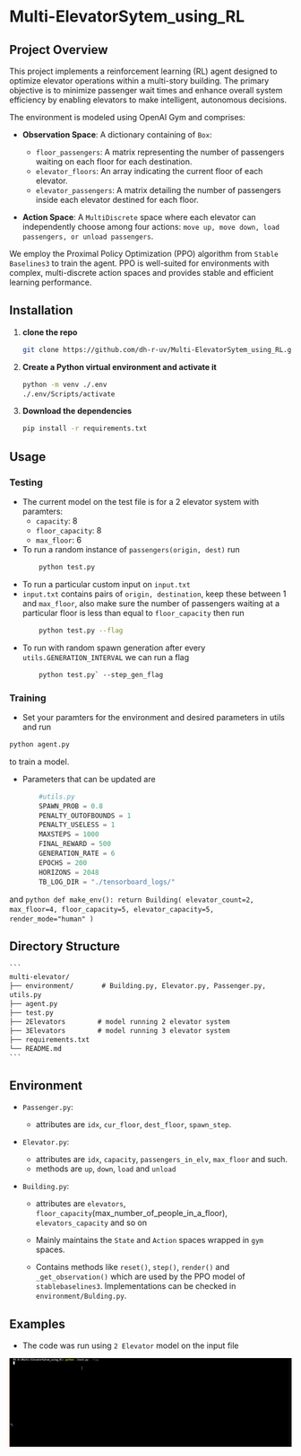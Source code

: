 # Multi-ElevatorSytem_using_RL

## Project Overview

This project implements a reinforcement learning (RL) agent designed to optimize elevator operations within a multi-story building. The primary objective is to minimize passenger wait times and enhance overall system efficiency by enabling elevators to make intelligent, autonomous decisions.

The environment is modeled using OpenAI Gym and comprises:

- **Observation Space**: A dictionary containing of `Box`:
  - `floor_passengers`: A matrix representing the number of passengers waiting on each floor for each destination.
  - `elevator_floors`: An array indicating the current floor of each elevator.
  - `elevator_passengers`: A matrix detailing the number of passengers inside each elevator destined for each floor.

- **Action Space**: A `MultiDiscrete` space where each elevator can independently choose among four actions: `move up, move down, load passengers, or unload passengers`.

We employ the Proximal Policy Optimization (PPO) algorithm from `Stable Baselines3` to train the agent. PPO is well-suited for environments with complex, multi-discrete action spaces and provides stable and efficient learning performance.

## Installation

1. **clone the repo**  
     ```bash
     git clone https://github.com/dh-r-uv/Multi-ElevatorSytem_using_RL.git
     ```

2. **Create a Python virtual environment and activate it**  
   ```bash
   python -m venv ./.env
   ./.env/Scripts/activate
   ```
3. **Download the dependencies**
    ```bash
    pip install -r requirements.txt
   ```
## Usage

### Testing

- The current model on the test file is for a 2 elevator system with paramters: 
    - `capacity`: 8
    - `floor_capacity`: 8
    - `max_floor`: 6
- To run a random instance of `passengers(origin, dest)` run 
    ```bash
        python test.py
    ```
- To run a particular custom input on `input.txt`
- `input.txt` contains pairs of `origin, destination`, keep these between 1 and `max_floor`, also make sure the number of passengers waiting at a particular floor is less than equal to `floor_capacity` then run
    ```bash
        python test.py --flag
    ```
- To run with random spawn generation after every `utils.GENERATION_INTERVAL` we can run a flag
    ```bash 
        python test.py` --step_gen_flag
    ```

### Training
- Set your paramters for the environment and desired parameters in utils and run 
```bash
python agent.py
```
to train a model.
 
- Parameters that can be updated are
    ```python
        #utils.py
        SPAWN_PROB = 0.8
        PENALTY_OUTOFBOUNDS = 1
        PENALTY_USELESS = 1
        MAXSTEPS = 1000
        FINAL_REWARD = 500
        GENERATION_RATE = 6
        EPOCHS = 200
        HORIZONS = 2048
        TB_LOG_DIR = "./tensorboard_logs/"
    ```
and 
    ```python
    def make_env():
        return Building(
            elevator_count=2,
            max_floor=4,
            floor_capacity=5,
            elevator_capacity=5,
            render_mode="human"
        )
    ```

## Directory Structure
    ```
    multi-elevator/
    ├── environment/       # Building.py, Elevator.py, Passenger.py, utils.py
    ├── agent.py          
    ├── test.py          
    ├── 2Elevators        # model running 2 elevator system      
    ├── 3Elevators        # model running 3 elevator system
    ├── requirements.txt
    └── README.md
    ```

## Environment

- `Passenger.py`:
    - attributes are `idx`, `cur_floor`, `dest_floor`, `spawn_step`.

- `Elevator.py`:
    - attributes are `idx`, `capacity`, `passengers_in_elv`, `max_floor` and such.
    - methods are `up`, `down`, `load` and `unload`
- `Building.py`:
    - attributes are `elevators`, `floor_capacity`(max_number_of_people_in_a_floor), `elevators_capacity` and so on
    - Mainly maintains the `State` and `Action` spaces wrapped in `gym` spaces.

    - Contains methods like `reset()`, `step()`, `render()` and `_get_observation()` which are used by the PPO model of `stablebaselines3`. Implementations can be checked in `environment/Bulding.py`.

## Examples

- The code was run using `2 Elevator` model on the input file

![](Elevator.gif)

